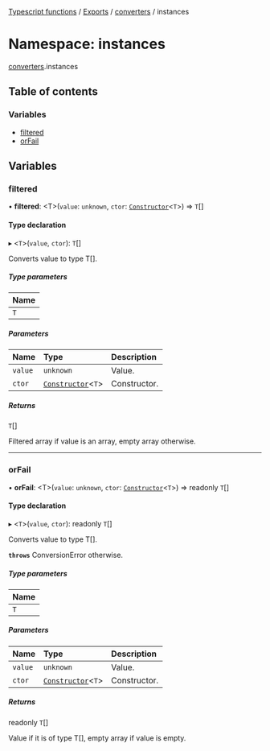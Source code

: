 [Typescript functions](../index.md) / [Exports](../modules.md) / [converters](converters.md) / instances

# Namespace: instances

[converters](converters.md).instances

## Table of contents

### Variables

- [filtered](converters.instances.md#filtered)
- [orFail](converters.instances.md#orfail)

## Variables

### filtered

• **filtered**: <T\>(`value`: `unknown`, `ctor`: [`Constructor`](types_core.md#constructor)<`T`\>) => `T`[]

#### Type declaration

▸ <`T`\>(`value`, `ctor`): `T`[]

Converts value to type T[].

##### Type parameters

| Name |
| :------ |
| `T` |

##### Parameters

| Name | Type | Description |
| :------ | :------ | :------ |
| `value` | `unknown` | Value. |
| `ctor` | [`Constructor`](types_core.md#constructor)<`T`\> | Constructor. |

##### Returns

`T`[]

Filtered array if value is an array, empty array otherwise.

___

### orFail

• **orFail**: <T\>(`value`: `unknown`, `ctor`: [`Constructor`](types_core.md#constructor)<`T`\>) => readonly `T`[]

#### Type declaration

▸ <`T`\>(`value`, `ctor`): readonly `T`[]

Converts value to type T[].

**`throws`** ConversionError otherwise.

##### Type parameters

| Name |
| :------ |
| `T` |

##### Parameters

| Name | Type | Description |
| :------ | :------ | :------ |
| `value` | `unknown` | Value. |
| `ctor` | [`Constructor`](types_core.md#constructor)<`T`\> | Constructor. |

##### Returns

readonly `T`[]

Value if it is of type T[], empty array if value is empty.
